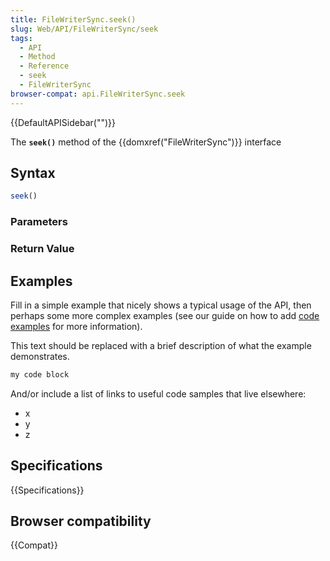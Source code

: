 ```yaml
---
title: FileWriterSync.seek()
slug: Web/API/FileWriterSync/seek
tags:
  - API
  - Method
  - Reference
  - seek
  - FileWriterSync
browser-compat: api.FileWriterSync.seek
---
```

{{DefaultAPISidebar("")}}

The **`seek()`** method of the {{domxref("FileWriterSync")}} interface 

## Syntax

```js
seek()
```

### Parameters



### Return Value



## Examples

Fill in a simple example that nicely shows a typical usage of the API, then perhaps some more complex examples (see our guide on how to add [code examples](/en-US/docs/MDN/Contribute/Structures/Code_examples) for more information).

This text should be replaced with a brief description of what the example demonstrates.

```js
my code block
```

And/or include a list of links to useful code samples that live elsewhere:

*   x
*   y
*   z

## Specifications

{{Specifications}}

## Browser compatibility

{{Compat}}


